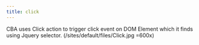 ```yaml
---
title: click
---
```


CBA uses Click action to trigger click event on DOM Element which it finds using Jquery selector.
(/sites/default/files/Click.jpg =600x)